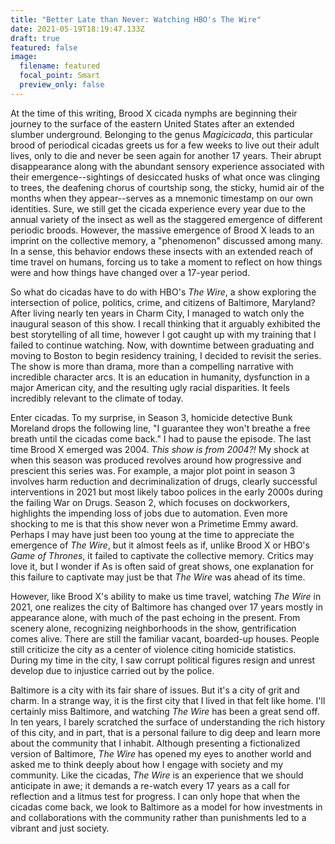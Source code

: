 ```yaml
---
title: "Better Late than Never: Watching HBO's The Wire"
date: 2021-05-19T18:19:47.133Z
draft: true
featured: false
image:
  filename: featured
  focal_point: Smart
  preview_only: false
---
```

At the time of this writing, Brood X cicada nymphs are beginning their journey to the surface of the eastern United States after an extended slumber underground. Belonging to the genus *Magicicada*, this particular brood of periodical cicadas greets us for a few weeks to live out their adult lives, only to die and never be seen again for another 17 years. Their abrupt disappearance along with the abundant sensory experience associated with their emergence--sightings of desiccated husks of what once was clinging to trees, the deafening chorus of courtship song, the sticky, humid air of the months when they appear--serves as a mnemonic timestamp on our own identities. Sure, we still get the cicada experience every year due to the annual variety of the insect as well as the staggered emergence of different periodic broods. However, the massive emergence of Brood X leads to an imprint on the collective memory, a "phenomenon" discussed among many. In a sense, this behavior endows these insects with an extended reach of time travel on humans, forcing us to take a moment to reflect on how things were and how things have changed over a 17-year period.

So what do cicadas have to do with HBO's *The Wire*, a show exploring the intersection of police, politics, crime, and citizens of Baltimore, Maryland? After living nearly ten years in Charm City, I managed to watch only the inaugural season of this show. I recall thinking that it arguably exhibited the best storytelling of all time, however I got caught up with my training that I failed to continue watching. Now, with downtime between graduating and moving to Boston to begin residency training, I decided to revisit the series. The show is more than drama, more than a compelling narrative with incredible character arcs. It is an education in humanity, dysfunction in a major American city, and the resulting ugly racial disparities. It feels incredibly relevant to the climate of today.

Enter cicadas. To my surprise, in Season 3, homicide detective Bunk Moreland drops the following line, "I guarantee they won't breathe a free breath until the cicadas come back." I had to pause the episode. The last time Brood X emerged was 2004. *This show is from 2004?!* My shock at when this season was produced revolves around how progressive and prescient this series was. For example, a major plot point in season 3 involves harm reduction and decriminalization of drugs, clearly successful interventions in 2021 but most likely taboo polices in the early 2000s during the failing War on Drugs. Season 2, which focuses on dockworkers, highlights the impending loss of jobs due to automation. Even more shocking to me is that this show never won a Primetime Emmy award. Perhaps I may have just been too young at the time to appreciate the emergence of *The Wire*, but it almost feels as if, unlike Brood X or HBO's *Game of Thrones*, it failed to captivate the collective memory. Critics may love it, but I wonder if As is often said of great shows, one explanation for this failure to captivate may just be that *The Wire* was ahead of its time. 

However, like Brood X's ability to make us time travel, watching *The Wire* in 2021, one realizes the city of Baltimore has changed over 17 years mostly in appearance alone, with much of the past echoing in the present. From scenery alone, recognizing neighborhoods in the show, gentrification comes alive. There are still the familiar vacant, boarded-up houses. People still criticize the city as a center of violence citing homicide statistics. During my time in the city, I saw corrupt political figures resign and unrest develop due to injustice carried out by the police. 

Baltimore is a city with its fair share of issues. But it's a city of grit and charm. In a strange way, it is the first city that I lived in that felt like home. I'll certainly miss Baltimore, and watching *The Wire* has been a great send off. In ten years, I barely scratched the surface of understanding the rich history of this city, and in part, that is a personal failure to dig deep and learn more about the community that I inhabit. Although presenting a fictionalized version of Baltimore, *The Wire* has opened my eyes to another world and asked me to think deeply about how I engage with society and my community. Like the cicadas, *The Wire* is an experience that we should anticipate in awe; it demands a re-watch every 17 years as a call for reflection and a litmus test for progress. I can only hope that when the cicadas come back, we look to Baltimore as a model for how investments in and collaborations with the community rather than punishments led to a vibrant and just society.
